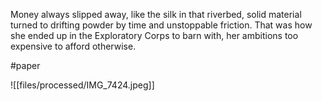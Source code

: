 Money always slipped away, like the silk in that riverbed, solid material turned to drifting powder by time and unstoppable friction. That was how she ended up in the Exploratory Corps to barn with, her ambitions too expensive to afford otherwise.



 #paper

![[files/processed/IMG_7424.jpeg]]